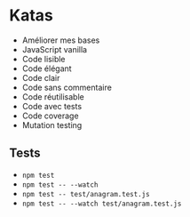 # Katas

* Améliorer mes bases
* JavaScript vanilla
* Code lisible
* Code élégant
* Code clair
* Code sans commentaire
* Code réutilisable
* Code avec tests
* Code coverage
* Mutation testing

## Tests

* `npm test`
* `npm test -- --watch`
* `npm test -- test/anagram.test.js`
* `npm test -- --watch test/anagram.test.js`
